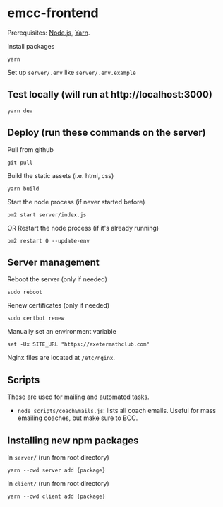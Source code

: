 # emcc-frontend

Prerequisites: [Node.js](https://nodejs.org/en/), [Yarn](https://classic.yarnpkg.com/lang/en/docs/install/#windows-stable).

Install packages

```
yarn
```

Set up `server/.env` like `server/.env.example`

## Test locally (will run at http://localhost:3000)

```
yarn dev
```

## Deploy (run these commands on the server)

Pull from github

```
git pull
```

Build the static assets (i.e. html, css)

```
yarn build
```

Start the node process (if never started before)

```
pm2 start server/index.js
```

OR Restart the node process (if it's already running)

```
pm2 restart 0 --update-env
```

## Server management

Reboot the server (only if needed)

```
sudo reboot
```

Renew certificates (only if needed)

```
sudo certbot renew
```

Manually set an environment variable

```
set -Ux SITE_URL "https://exetermathclub.com"
```

Nginx files are located at `/etc/nginx`.

## Scripts

These are used for mailing and automated tasks.

- `node scripts/coachEmails.js`: lists all coach emails. Useful for mass emailing coaches, but make sure to BCC.

## Installing new npm packages

In `server/` (run from root directory)

```
yarn --cwd server add {package}
```

In `client/` (run from root directory)

```
yarn --cwd client add {package}
```
